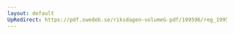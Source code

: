 ```yaml
---
layout: default
UpRedirect: https://pdf.swedeb.se/riksdagen-volumeG-pdf/199596/reg_199596/reg_199596_0192.pdf
---
```

